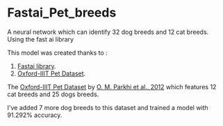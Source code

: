 # Fastai_Pet_breeds
A neural network which can identify 32 dog breeds and 12 cat breeds. Using the fast ai library


This model was created thanks to :

1. [Fastai library](https://www.fast.ai/).
2. [Oxford-IIIT Pet Dataset](http://www.robots.ox.ac.uk/~vgg/data/pets/).


The [Oxford-IIIT Pet Dataset](http://www.robots.ox.ac.uk/~vgg/data/pets/) by [O. M. Parkhi et al., 2012](http://www.robots.ox.ac.uk/~vgg/publications/2012parkhi12a/parkhi12a.pdf) which features 12 cat breeds and 25 dogs breeds.


I've added 7 more dog breeds to this dataset and trained a model with 91.292% accuracy.


